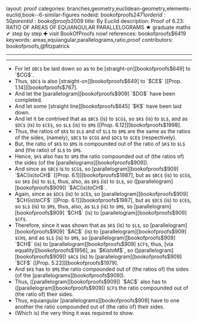 layout: proof
categories: branches,geometry,euclidean-geometry,elements-euclid,book--6-similar-figures
nodeid: bookofproofs$2471
orderid: 50
parentid: bookofproofs$2009
title: By Euclid
description:  Proof of 6.23: RATIO OF AREAS OF EQUIANGULAR PARALLELOGRAMS &#9733; graduate maths &#10004; step by step &#10010; visit BookOfProofs now!
references: bookofproofs$6419
keywords: areas,equiangular,parallelograms,ratio,proof
contributors: bookofproofs,@fitzpatrick

---


---



* For let `$BC$` be laid down so as to be [straight-on][bookofproofs$649] to `$CG$`.
* Thus, `$DC$` is also [straight-on][bookofproofs$649] to `$CE$` [[Prop. 1.14]][bookofproofs$767].
* And let the [parallelogram][bookofproofs$909] `$DG$` have been completed.
* And let some [straight line][bookofproofs$645] `$K$` have been laid down.
* And let it be contrived that as `$BC$` (is) to `$CG$`, so `$K$` (is) to `$L$`, and as `$DC$` (is) to `$CE$`, so `$L$` (is) to `$M$` [[Prop. 6.12]][bookofproofs$1998].
* Thus, the ratios of `$K$` to `$L$` and of `$L$` to `$M$` are the same as the ratios of the sides, (namely), `$BC$` to `$CG$` and `$DC$` to `$CE$` (respectively).
* But, the ratio of `$K$` to `$M$` is compounded out of the ratio of `$K$` to `$L$` and (the ratio) of `$L$` to `$M$`.
* Hence, `$K$` also has to `$M$` the ratio compounded out of (the ratios of) the sides (of the [parallelograms][bookofproofs$909]).
* And since as `$BC$` is to `$CG$`, so [parallelogram][bookofproofs$909] `$AC$` (is) to `$CH$` [[Prop. 6.1]][bookofproofs$1987], but as `$BC$` (is) to `$CG$`, so `$K$` (is) to `$L$`, thus, also, as `$K$` (is) to `$L$`, so ([parallelogram][bookofproofs$909]) `$AC$` (is) to `$CH$`.
* Again, since as `$DC$` (is) to `$CE$`, so [parallelogram][bookofproofs$909] `$CH$` (is) to `$CF$` [[Prop. 6.1]][bookofproofs$1987], but as `$DC$` (is) to `$CE$`, so `$L$` (is) to `$M$`, thus, also, as `$L$` (is) to `$M$`, so [parallelogram][bookofproofs$909] `$CH$` (is) to [parallelogram][bookofproofs$909] `$CF$`.
* Therefore, since it was shown that as `$K$` (is) to `$L$`, so [parallelogram][bookofproofs$909] `$AC$` (is) to [parallelogram][bookofproofs$909] `$CH$`, and as `$L$` (is) to `$M$`, so [parallelogram][bookofproofs$909] `$CH$` (is) to [parallelogram][bookofproofs$909] `$CF$`, thus, [via equality][bookofproofs$1956], as `$K$` is to `$M$`, so ([parallelogram][bookofproofs$909]) `$AC$` (is) to [parallelogram][bookofproofs$909] `$CF$` [[Prop. 5.22]][bookofproofs$1979].
* And `$K$` has to `$M$` the ratio compounded out of (the ratios of) the sides (of the [parallelograms][bookofproofs$909]).
* Thus, ([parallelogram][bookofproofs$909]) `$AC$` also has to ([parallelogram][bookofproofs$909]) `$CF$` the ratio compounded out of (the ratio of) their sides.
* Thus, equiangular [parallelograms][bookofproofs$909] have to one another the ratio compounded out of (the ratio of) their sides.
* (Which is) the very thing it was required to show.
